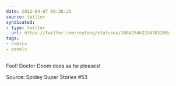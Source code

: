 ```yaml
---
date: 2012-04-07 00:38:25
source: twitter
syndicated:
- type: twitter
  url: https://twitter.com/roytang/statuses/188425462194782209/
tags:
- comics
- panels
---
```


Fool! Doctor Doom does as he pleases!

Source: Spidey Super Stories #53 